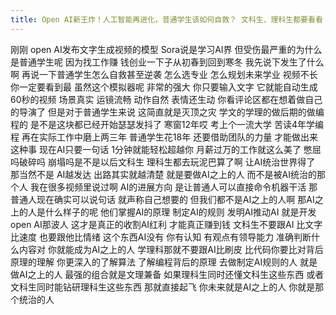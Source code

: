 ```yaml
---
title: Open AI新王炸！人工智能再进化，普通学生该如何自救？ 文科生、理科生都要看看
---
```

刚刚
open AI发布文字生成视频的模型
Sora说是学习AI界
但受伤最严重的为什么是普通学生呢
因为找工作赚
钱创业一下子从初春到回到寒冬
我先说下发生了什么啊
再说一下普通学生怎么自救甚至逆袭
怎么选专业
怎么规划未来学业
视频不长
你一定要看到最
虽然这个模拟器呢
非常的强大
你只要输入文字
它就能自动生成60秒的视频
场景真实
运镜流畅
动作自然
表情还生动
你看评论区都在想着做自己的导演了
但是对于普通学生来说
这简直就是灭顶之灾
学文的学理的做后期的做编程的
是不是这块都已经开始瑟瑟发抖了
寒窗12年哎
考上个一流大学
苦读4年学编程
再在实际工作中磨上两三年
普通学生花18年
还要借助团队的力量
才能做出来这种事
现在AI只要一句话
1分钟就能轻松超越你
月薪过万的工作就这么美了
憋屈吗破碎吗
崩塌吗是不是以后文科生
理科生都去玩泥巴算了啊
让AI统治世界得了
那当然不是
AI越发达
出路其实就越清楚
就是要做AI之上的人
而不是被AI统治的那个人
我在很多视频里说过啊
AI的进展方向
是让普通人可以直接命令机器干活
那普通人现在确实可以说句话
就声称自己想要的
但我们都不是AI之上的人啊
那AI之上的人是什么样子的呢
他们掌握AI的原理
制定AI的规则
发明AI推动AI
就是开发open AI那波人
这才是真正的收割AI红利
才能真正赚到钱
文科生不要跟AI
比文字比速度
也要跟他比情绪
这个东西AI没有
你有认知
有观点有领导能力
准确判断什么内容对
你就能成为AI之上的人
学理科那就不要跟AI比刷皮
比代码你要比对背后原理的理解
你更深入的了解算法
了解编程背后的原理
去做制定AI规则的人
就是做AI之上的人
最强的组合就是文理兼备
如果理科生同时还懂文科生这些东西
或者
文科生同时能钻研理科生这些东西
那就直接起飞
你未来就是AI之上的人
你就是那个统治的人
